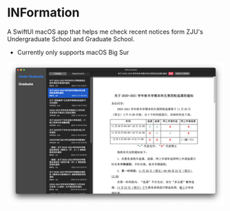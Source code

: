# INFormation

A SwiftUI macOS app that helps me check recent notices form ZJU's Undergraduate School and Graduate School.

- Currently only supports macOS Big Sur

![preview](./images/preview.png)
